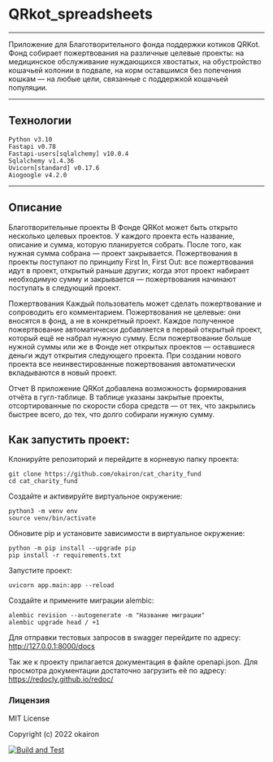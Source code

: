 # QRkot_spreadsheets
___
Приложение для Благотворительного фонда поддержки котиков QRKot.
Фонд собирает пожертвования на различные целевые проекты: на медицинское обслуживание нуждающихся хвостатых, на обустройство кошачьей колонии в подвале, на корм оставшимся без попечения кошкам — на любые цели, связанные с поддержкой кошачьей популяции.
___
## Технологии
    Python v3.10
    Fastapi v0.78
    Fastapi-users[sqlalchemy] v10.0.4
    Sqlalchemy v1.4.36
    Uvicorn[standard] v0.17.6
    Aiogoogle v4.2.0
___
## Описание

Благотворительные проекты
В Фонде QRKot может быть открыто несколько целевых проектов. У каждого проекта есть название, описание и сумма, которую планируется собрать. После того, как нужная сумма собрана — проект закрывается.
Пожертвования в проекты поступают по принципу First In, First Out: все пожертвования идут в проект, открытый раньше других; когда этот проект набирает необходимую сумму и закрывается — пожертвования начинают поступать в следующий проект.

Пожертвования
Каждый пользователь может сделать пожертвование и сопроводить его комментарием. Пожертвования не целевые: они вносятся в фонд, а не в конкретный проект. Каждое полученное пожертвование автоматически добавляется в первый открытый проект, который ещё не набрал нужную сумму. Если пожертвование больше нужной суммы или же в Фонде нет открытых проектов — оставшиеся деньги ждут открытия следующего проекта. При создании нового проекта все неинвестированные пожертвования автоматически вкладываются в новый проект.

Отчет
В приложение QRKot добавлена возможность формирования отчёта в гугл-таблице. В таблице указаны закрытые проекты, отсортированные по скорости сбора средств — от тех, что закрылись быстрее всего, до тех, что долго собирали нужную сумму.


## Как запустить проект:

Клонируйте репозиторий и перейдите в корневую папку проекта:

    git clone https://github.com/okairon/cat_charity_fund
    cd cat_charity_fund

Создайте и активируйте виртуальное окружение:

    python3 -m venv env
    source venv/bin/activate

Обновите pip и установите зависимости в виртуальное окружение:

    python -m pip install --upgrade pip
    pip install -r requirements.txt

Запустите проект:

    uvicorn app.main:app --reload

Создайте и примените миграции alembic:

    alembic revision --autogenerate -m "Название миграции"
    alembic upgrade head / +1 

Для отправки тестовых запросов в swagger перейдите по адресу:
http://127.0.0.1:8000/docs

Так же к проекту прилагается документация в файле openapi.json.
Для просмотра документации достаточно загрузить её по адресу:
https://redocly.github.io/redoc/

### Лицензия
MIT License

Copyright (c) 2022 okairon

[![Build and Test](https://github.com/okairon/QRkot_spreadsheets/actions/workflows/main.yml/badge.svg)](https://github.com/okairon/QRkot_spreadsheets/actions/workflows/main.yml)
